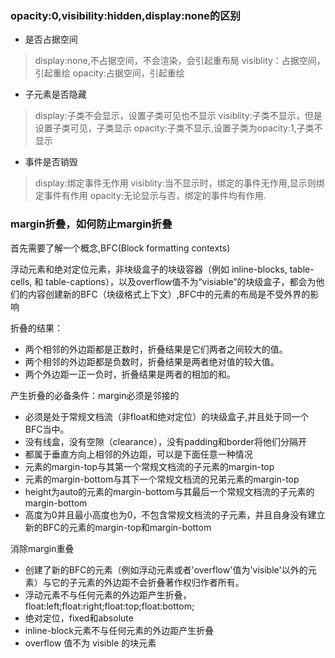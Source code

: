 ### opacity:0,visibility:hidden,display:none的区别

- 是否占据空间
> display:none,不占据空间，不会渲染，会引起重布局
> visiblity：占据空间，引起重绘
> opacity:占据空间，引起重绘
- 子元素是否隐藏
> display:子类不会显示，设置子类可见也不显示
> visiblity:子类不显示，但是设置子类可见，子类显示
> opacity:子类不显示,设置子类为opacity:1,子类不显示
- 事件是否销毁
> display:绑定事件无作用
> visiblity:当不显示时，绑定的事件无作用,显示则绑定事件有作用
> opacity:无论显示与否，绑定的事件均有作用.

### margin折叠，如何防止margin折叠

首先需要了解一个概念,BFC(Block formatting contexts)

浮动元素和绝对定位元素，非块级盒子的块级容器（例如 inline-blocks, table-cells, 和 table-captions），以及overflow值不为“visiable”的块级盒子，都会为他们的内容创建新的BFC（块级格式上下文）,BFC中的元素的布局是不受外界的影响

折叠的结果：
- 两个相邻的外边距都是正数时，折叠结果是它们两者之间较大的值。
- 两个相邻的外边距都是负数时，折叠结果是两者绝对值的较大值。
- 两个外边距一正一负时，折叠结果是两者的相加的和。


产生折叠的必备条件：margin必须是邻接的

- 必须是处于常规文档流（非float和绝对定位）的块级盒子,并且处于同一个BFC当中。
- 没有线盒，没有空隙（clearance），没有padding和border将他们分隔开
- 都属于垂直方向上相邻的外边距，可以是下面任意一种情况
- 元素的margin-top与其第一个常规文档流的子元素的margin-top
- 元素的margin-bottom与其下一个常规文档流的兄弟元素的margin-top
- height为auto的元素的margin-bottom与其最后一个常规文档流的子元素的margin-bottom
- 高度为0并且最小高度也为0，不包含常规文档流的子元素，并且自身没有建立新的BFC的元素的margin-top和margin-bottom


消除margin重叠
- 创建了新的BFC的元素（例如浮动元素或者'overflow'值为'visible'以外的元素）与它的子元素的外边距不会折叠著作权归作者所有。
- 浮动元素不与任何元素的外边距产生折叠，float:left;float:right;float:top;float:bottom;
- 绝对定位，fixed和absolute 
- inline-block元素不与任何元素的外边距产生折叠
- overflow 值不为 visible 的块元素